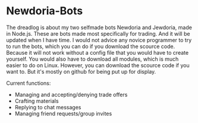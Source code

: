 # Newdoria-Bots

The dreadlog is about my two selfmade bots Newdoria and Jewdoria, made in Node.js.
These are bots made most specifically for trading. And it will be updated when I have time.
I would not advice any novice programmer to try to run the bots,
which you can do if you download the scource code. Because it will not work without 
a config file that you would have to create yourself. You would also have to download all modules,
which is much easier to do on Linux. However, you can download the scource code if you want to. 
But it's mostly on github for being put up for display.

Current functions:

* Managing and accepting/denying trade offers
* Crafting materials
* Replying to chat messages
* Managing friend requests/group invites
